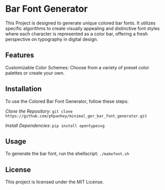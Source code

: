 # Bar Font Generator
This Project is designed to generate unique colored bar fonts. It utilizes specific algorithms to create visually appealing and distinctive font styles where each character is represented as a color bar, offering a fresh perspective on typography in digital design.

## Features
Customizable Color Schemes: Choose from a variety of preset color palettes or create your own.

## Installation
To use the Colored Bar Font Generator, follow these steps:

*Clone the Repository*: `git clone https://github.com/phpanhey/minimal_ger_bar_font_generator.git`

*Install Dependencies*:  `pip install opentypesvg`

## Usage
To generate the bar font, run the shellscript: `./makefont.sh`

## License
This project is licensed under the MIT License.